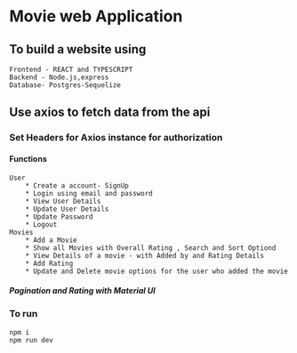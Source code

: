 # Movie web Application

## To build a website using

    Frontend - REACT and TYPESCRIPT
    Backend - Node.js,express
    Database- Postgres-Sequelize

## Use axios to fetch data from the api

### Set Headers for Axios instance for authorization

#### Functions

    User
        * Create a account- SignUp
        * Login using email and password
        * View User Details
        * Update User Details
        * Update Password
        * Logout
    Movies
        * Add a Movie
        * Show all Movies with Overall Rating , Search and Sort Optiond
        * View Details of a movie - with Added by and Rating Details
        * Add Rating
        * Update and Delete movie options for the user who added the movie

##### Pagination and Rating with Material UI

### To run

    npm i
    npm run dev
